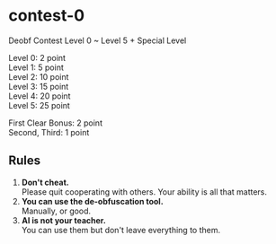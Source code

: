 # contest-0
Deobf Contest Level 0 ~ Level 5 + Special Level

Level 0: 2 point  
Level 1: 5 point  
Level 2: 10 point  
Level 3: 15 point  
Level 4: 20 point  
Level 5: 25 point

First Clear Bonus: 2 point  
Second, Third: 1 point

## Rules
1. **Don't cheat.**  
   Please quit cooperating with others. 
   Your ability is all that matters.
2. **You can use the de-obfuscation tool.**  
   Manually, or good.
3. **AI is not your teacher.**  
   You can use them but don't leave everything to them.
